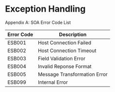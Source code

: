 # Exception Handling

Appendix A: SOA Error Code List

| Error Code | Description                  |
| ---------- | ---------------------------- |
| ESB001     | Host Connection Failed       |
| ESB002     | Host Connection Timeout      |
| ESB003     | Field Validation Error       |
| ESB004     | Invalid Reponse Format       |
| ESB005     | Message Transformation Error |
| ESB099     | Internal Error               |